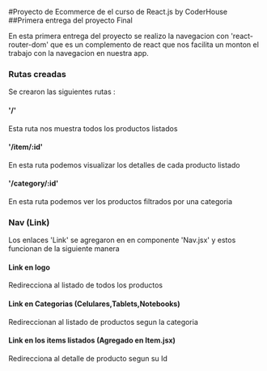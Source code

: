 #Proyecto de Ecommerce de el curso de React.js by CoderHouse 
##Primera entrega del proyecto Final

En esta primera entrega del proyecto se realizo la navegacion con 'react-router-dom' que es un complemento de react que nos facilita un monton el trabajo con la navegacion en nuestra app.

### Rutas creadas
Se crearon las siguientes rutas : 
#### '/'
Esta ruta nos muestra todos los productos listados
#### '/item/:id'
En esta ruta podemos visualizar los detalles de cada producto listado
#### '/category/:id'
En esta ruta podemos ver los productos filtrados por una categoria

### Nav (Link)
Los enlaces 'Link' se agregaron en en componente 'Nav.jsx' y estos funcionan de la siguiente manera
#### Link en logo 
Redirecciona al listado de todos los productos
#### Link en Categorias (Celulares,Tablets,Notebooks)
Redireccionan al listado de productos segun la categoria
#### Link en los items listados (Agregado en Item.jsx)
Redirecciona al detalle de producto segun su Id
